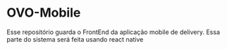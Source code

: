 # OVO-Mobile

Esse repositório guarda o FrontEnd da aplicação mobile de delivery. Essa parte do sistema será feita usando react native

